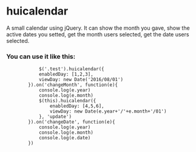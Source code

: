 # huicalendar

A small calendar using jQuery. It can show the month you gave, show the active dates you setted, get the month users selected, get the date users selected.

### You can use it like this:
```
    		$('.test').huicalendar({
			enabledDay: [1,2,3],
			viewDay: new Date('2016/08/01')
		}).on('changeMonth', function(e){
			console.log(e.year)
			console.log(e.month)
			$(this).huicalendar({
				enabledDay: [4,5,6],
				viewDay: new Date(e.year+'/'+e.month+'/01')
			}, 'update')
		}).on('changeDate', function(e){
			console.log(e.year)
			console.log(e.month)
			console.log(e.date)
		})
```
